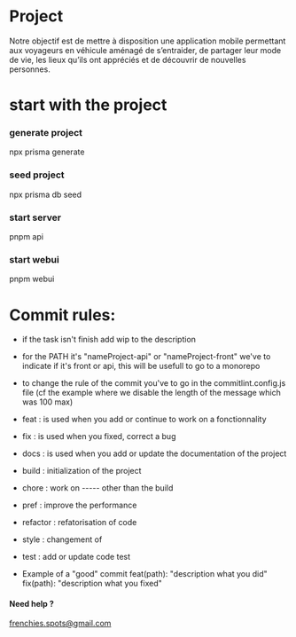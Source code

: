 # Project

Notre objectif est de mettre à disposition une application mobile permettant aux voyageurs en véhicule aménagé de s’entraider, de partager leur mode de vie, les lieux qu’ils ont appréciés et de découvrir de nouvelles personnes.

# start with the project

### generate project

npx prisma generate

### seed project

npx prisma db seed

### start server

pnpm api

### start webui

pnpm webui

# Commit rules:

- if the task isn't finish add wip to the description
- for the PATH it's "nameProject-api" or "nameProject-front" we've to indicate if it's front or api, this will be usefull to go to a monorepo

- to change the rule of the commit you've to go in the commitlint.config.js file (cf the example where we disable the length of the message which was 100 max)

- feat : is used when you add or continue to work on a fonctionnality
- fix : is used when you fixed, correct a bug
- docs : is used when you add or update the documentation of the project
- build : initialization of the project
- chore : work on ----- other than the build
- pref : improve the performance
- refactor : refatorisation of code
- style : changement of
- test : add or update code test

- Example of a "good" commit
  feat(path): "description what you did"
  fix(path): "description what you fixed"

#### Need help ?

frenchies.spots@gmail.com
